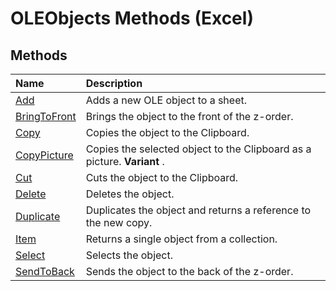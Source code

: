 
# OLEObjects Methods (Excel)

## Methods



|**Name**|**Description**|
|:-----|:-----|
|[Add](2acd369f-6dd6-0e0e-043c-a691796659a9.md)|Adds a new OLE object to a sheet. |
|[BringToFront](07742776-f3fd-9260-b982-b6f791d52e40.md)|Brings the object to the front of the z-order.|
|[Copy](e77507d2-92d6-4875-8c19-ebc08c118357.md)|Copies the object to the Clipboard.|
|[CopyPicture](6c82ef43-2ec4-2cfb-d7f4-a44e754d859a.md)|Copies the selected object to the Clipboard as a picture.  **Variant** .|
|[Cut](a72be6d7-5627-44d2-3401-b51489335e53.md)|Cuts the object to the Clipboard.|
|[Delete](c56ba376-ce83-0081-9411-8bbfa10d66ff.md)|Deletes the object.|
|[Duplicate](c0a841f7-8b92-95e7-c1b1-b0172ebed9cd.md)|Duplicates the object and returns a reference to the new copy.|
|[Item](781b29f3-dcac-2679-72c2-a8d5d6280661.md)|Returns a single object from a collection.|
|[Select](bdad0692-8cc3-e644-80b0-34619f9113cd.md)|Selects the object.|
|[SendToBack](b056deb0-bcbc-c54f-236b-3ed05aed43ee.md)|Sends the object to the back of the z-order.|
